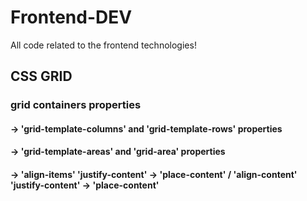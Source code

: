 # Frontend-DEV

All code related to the frontend technologies!

<!-- CSS folder added -->

## CSS GRID

### grid containers properties

#### -> 'grid-template-columns' and 'grid-template-rows' properties

#### -> 'grid-template-areas' and 'grid-area' properties

#### -> 'align-items' 'justify-content' -> 'place-content' / 'align-content' 'justify-content' -> 'place-content'
